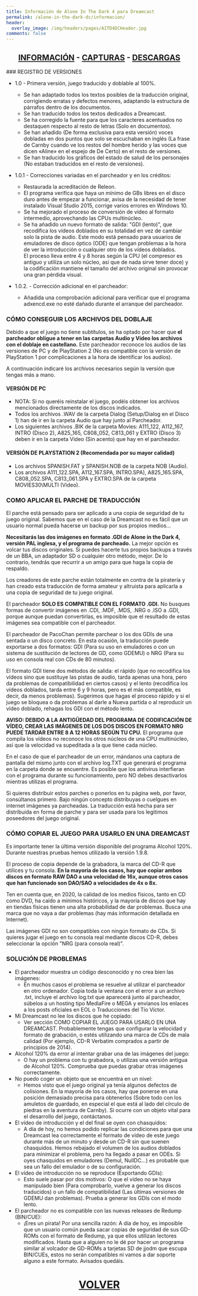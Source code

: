 ```yaml
---
title: Información de Alone In The Dark 4 para Dreamcast
permalink: /alone-in-the-dark-dc/informacion/
header:
  overlay_image: /img/headers/pages/AITD4DCHeader.jpg
comments: false
---
```


<h2 style="text-align: center;"><strong><a href="/alone-in-the-dark-dc/informacion/">INFORMACIÓN</a> - <a href="/alone-in-the-dark-dc/capturas/">CAPTURAS</a> - <a href="/alone-in-the-dark-dc/descargar/">DESCARGAS</a></strong></h2>
### REGISTRO DE VERSIONES

* 1.0 - Primera versión, juego traducido y doblable al 100%.
  - Se han adaptado todos los textos posibles de la traducción original, corrigiendo erratas 
y defectos menores, adaptando la estructura de párrafos dentro de los documentos.  
  - Se han traducido todos los textos dedicados a Dreamcast.  
  - Se ha corregido la fuente para que los caracteres acentuados no destaquen respecto al 
resto de letras (Solo en documentos).  
  - Se han añadido (De forma exclusiva para esta versión) voces dobladas en dos puntos que 
solo se escuchaban en inglés (La frase de Carnby cuando ve los restos del hombre herido y 
las voces que dicen &laquo;Aline&raquo; en el espejo de De Certo) en el resto de versiones.  
  - Se han traducido los gráficos del estado de salud de los personajes (No estaban traducidos 
en el resto de versiones).

* 1.0.1 - Correcciones variadas en el parcheador y en los créditos:
  - Restaurada la acreditación de Releon.
  - El programa verifica que haya un mínimo de GBs libres en el 
disco duro antes de empezar a funcionar, avisa de la necesidad de 
tener instalado Visual Studio 2015, corrige varios errores en 
Windows 10.
  - Se ha mejorado el proceso de conversión de vídeo al formato 
intermedio, aprovechando las CPUs multinúcleo.
  - Se ha añadido un nuevo formato de salida: "GDI (lento)", que 
recodifica los vídeos doblados en su totalidad en vez de cambiar 
solo la pista de audio. Este modo está pensado para usuarios de 
emuladores de disco óptico (ODE) que tengan problemas a la hora de 
ver la introducción o cualquier otro de los vídeos doblados.  
El proceso lleva entre 4 y 8 horas según la CPU (el compresor 
es antiguo y utiliza un solo núcleo, así que de nada sirve tener 
doce) y la codificación mantiene el tamaño del archivo original 
sin provocar una gran pérdida visual.

* 1.0.2. - Corrección adicional en el parcheador:
  - Añadida una comprobación adicional para verificar que el 
programa adxencd.exe no esté dañado durante el arranque del 
parcheador.

### CÓMO CONSEGUIR LOS ARCHIVOS DEL DOBLAJE
Debido a que el juego no tiene subtítulos, se ha optado por hacer que **el 
parcheador obligue a tener en las carpetas Audio y Video los archivos con el 
doblaje en castellano.** Este parcheador reconoce los audios de las versiones 
de PC y de PlayStation 2 (No es compatible con la versión de PlayStation 1 
por complicaciones a la hora de identificar los audios).

A continuación indicaré los archivos necesarios según la versión que tengas más a mano.

#### VERSIÓN DE PC

* NOTA: Si no queréis reinstalar el juego, podéis obtener los archivos mencionados directamente 
de los discos indicados.  
* Todos los archivos .WAV de la carpeta Dialog (Setup/Dialog en el Disco 1) han de ir en la carpeta 
Audio que hay junto al Parcheador.  
* Los siguientes archivos .BIK de la carpeta Movies: A111_122, A112_167, INTRO (Disco 2), A825_165, 
C808_052, C813_061 y EXTRO (Disco 3) deben ir en la carpeta Video (Sin acento) que hay en el 
parcheador.

#### VERSIÓN DE PLAYSTATION 2 (Recomendada por su mayor calidad)

* Los archivos SPANISH.FAT y SPANISH.NOB de la carpeta NOB (Audio).  
* Los archivos A111_122.SPA, A112_167.SPA, INTRO.SPA), A825_165.SPA, C808_052.SPA, C813_061.SPA 
y EXTRO.SPA de la carpeta MOVIES30\MULTI (Video).

### COMO APLICAR EL PARCHE DE TRADUCCIÓN

El parche está pensado para ser aplicado a una copia de seguridad de tu juego
original. Sabemos que en el caso de la Dreamcast no es fácil que un usuario
normal pueda hacerse un backup por sus propios medios...

**Necesitarás las dos imágenes en formato .GDI de Alone in the Dark 4, versión 
PAL inglesa, y el programa de parcheado.** La mejor opción es volcar tus 
discos originales. Si puedes hacerte tus propios backups a través de un BBA, 
un adaptador SD o cualquier otro método, mejor. De lo contrario, tendrás que 
recurrir a un amigo para que haga la copia de respaldo.

Los creadores de este parche están totalmente en contra de la piratería y 
han creado esta traducción de forma amateur y altruista para aplicarla a una 
copia de seguridad de tu juego original.

El parcheador **SOLO ES COMPATIBLE CON EL FORMATO .GDI.** No busques formas de 
convertir imágenes en .CDI, .MDF, .MDS, .NRG o .ISO a .GDI, porque aunque 
puedan convertirlas, es imposible que el resultado de estas imágenes sea 
compatible con el parcheador.

El parcheador de PacoChan permite parchear o los dos GDIs de una sentada o 
un disco concreto. En esta ocasión, la traducción puede exportarse a dos 
formatos: GDI (Para su uso en emuladores o con un sistema de sustitución de 
lectores de GD, como GDEMU) o NRG (Para su uso en consola real con CDs de 
80 minutos).

El formato GDI tiene dos métodos de salida: el rápido (que no recodifica los 
vídeos sino que sustituye las pistas de audio, tarda apenas una hora, pero 
da problemas de compatibilidad en ciertos casos) y el lento (recodifica los 
vídeos doblados, tarda entre 6 y 9 horas, pero es el más compatible, es 
decir, da menos problemas). Sugerimos que hagas el proceso rápido y si el 
juego se bloquea o da problemas al darle a Nueva partida o al reproducir un 
vídeo doblado, rehagas los GDI con el método lento.

**AVISO: DEBIDO A LA ANTIGÜEDAD DEL PROGRAMA DE CODIFICACIÓN DE VÍDEO, CREAR 
LAS IMÁGENES DE LOS DOS DISCOS EN FORMATO NRG PUEDE TARDAR ENTRE 8 A 12 
HORAS SEGÚN TU CPU.** El programa que compila los vídeos no reconoce los otros 
núcleos de una CPU multinúcleo, así que la velocidad va supeditada a la que 
tiene cada núcleo.

En el caso de que el parcheador de un error, mándanos una captura de 
pantalla del mismo junto con el archivo log.TXT que generará el programa en 
la carpeta donde se encuentre. Es posible que los antivirus interfieran con 
el programa durante su funcionamiento, pero NO debes desactivarlos mientras 
utilizas el programa.

Si quieres distribuir estos parches o ponerlos en tu página web, por favor, 
consúltanos primero. Bajo ningún concepto distribuyas o cuelgues en internet 
imágenes ya parcheadas. La traducción está hecha para ser distribuida en 
forma de parche y para ser usada para los legitimos poseedores del juego 
original.

### CÓMO COPIAR EL JUEGO PARA USARLO EN UNA DREAMCAST

Es importante tener la última versión disponible del programa Alcohol 120%. 
Durante nuestras pruebas hemos utilizado la versión 1.9.8.

El proceso de copia depende de la grabadora, la marca del CD-R que utilices 
y tu consola. **En la mayoría de los casos, hay que copiar ambos discos en 
formato RAW DAO a una velocidad de 16x, aunque otros casos que han 
funcionado son DAO/SAO a velocidades de 4x o 8x.**

Ten en cuenta que, en 2020, la calidad de los medios físicos, tanto en CD 
como DVD, ha caído a mínimos históricos, y la mayoría de discos que hay en 
tiendas físicas tienen una alta probabilidad de dar problemas. Busca una 
marca que no vaya a dar problemas (hay más información detallada en 
Internet).

Las imágenes GDI no son compatibles con ningún formato de CDs. 
Si quieres jugar el juego en tu consola real mediante discos CD-R, debes 
seleccionar la opción "NRG (para consola real)".

### SOLUCIÓN DE PROBLEMAS

* El parcheador muestra un código desconocido y no crea bien las imágenes: 
     * En muchos casos el problema se resuelve al utilizar el parcheador en 
     otro ordenador. Copia toda la ventana con el error a un archivo .txt, 
     incluye el archivo log.txt que aparecerá junto al parcheador, súbelos a 
     un hosting tipo MediaFire o MEGA y envíanos los enlaces a los posts 
     oficiales en EOL o Traducciones del Tío Víctor.
* Mi Dreamcast no lee los discos que he copiado:
     * Ver sección COMO COPIAR EL JUEGO PARA USARLO EN UNA DREAMCAST. 
     Probablemente tengas que configurar la velocidad y formato de 
     grabación, o estés utilizando una marca de CDs de mala calidad 
     (Por ejemplo, CD-R Verbatim comprados a partir de principios de 2014).
* Alcohol 120% da error al intentar grabar una de las imágenes del juego:
     * O hay un problema con tu grabadora, o utilizas una versión antigua de 
     Alcohol 120%. Comprueba que puedas grabar otras imágenes correctamente.
* No puedo coger un objeto que se encuentra en un nivel:
     * Hemos visto que el juego original ya tenía algunos defectos de 
     colisiones. En la mayoría de los casos, hay que ponerse en una posición 
     demasiado precisa para obtenerlos (Sobre todo con los amuletos de 
     guardado, en especial el que está al lado del círculo de piedras
     en la aventura de Carnby). Si ocurre con un objeto vital para el 
     desarrollo del juego, contáctanos.
* El vídeo de introducción y el del final se oyen con chasquidos:
     * A día de hoy, no hemos podido replicar las condiciones para que una 
     Dreamcast lea correctamente el formato de vídeo de este juego durante 
     más de un minuto y desde un CD-R sin que suenen chasquidos. 
     Hemos rebajado el volumen de los audios doblados para minimizar el 
     problema, pero ha llegado a pasar en ODEs. Si oyes chasquidos en 
     emuladores (Demul, NullDC...) es probable que sea un fallo del emulador 
     o de su configuración.
* El vídeo de introducción no se reproduce (Exportando GDIs):
    * Esto suele pasar por dos motivos: O que el vídeo no se haya manipulado 
    bien (Para comprobarlo, vuelve a generar los discos traducidos) o un 
    fallo de compatibilidad (Las últimas versiones de GDEMU dan problemas).
    Prueba a generar los GDIs con el modo lento.
* El parcheador no es compatible con las nuevas releases de Redump
   (BIN/CUE):
    * ¡Eres un pirata! Por una sencilla razón: A día de hoy, es imposible que 
    un usuario común pueda sacar copias de seguridad de sus GD-ROMs con el 
    formato de Redump, ya que ellos utilizan lectores modificados. Hasta que 
    a alguien no le dé por hacer un programa similar al volcador de GD-ROMs 
    a tarjetas SD de jjodm que escupa BIN/CUEs, estos no serán compatibles 
    ni vamos a dar soporte alguno a este formato. Avisados quedáis.

<h1 style="text-align: center;"><strong><a href="/alone-in-the-dark-dc/">VOLVER</a></strong></h1>


